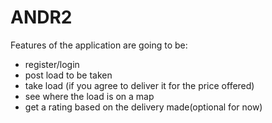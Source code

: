 # ANDR2

Features of the application are going to be:
- register/login
- post load to be taken
- take load (if you agree to deliver it for the price offered)
- see where the load is on a map
- get a rating based on the delivery made(optional for now)
